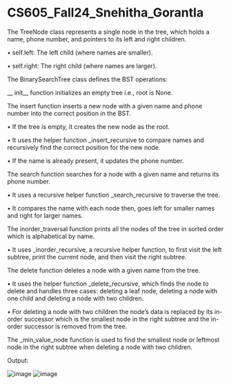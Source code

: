 # CS605_Fall24_Snehitha_Gorantla

The TreeNode class represents a single node in the tree, which holds a name, phone number, and pointers to its left and right children.

•	self.left: The left child (where names are smaller).

•	self.right: The right child (where names are larger).

The BinarySearchTree class defines the BST operations:

__ init__ function initializes an empty tree i.e., root is None.

The insert function inserts a new node with a given name and phone number into the correct position in the BST.

•	If the tree is empty, it creates the new node as the root.

•	It uses the helper function _insert_recursive to compare names and recursively find the correct position for the new node.

•	If the name is already present, it updates the phone number.

The search function searches for a node with a given name and returns its phone number.

•	It uses a recursive helper function _search_recursive to traverse the tree.

•	It compares the name with each node then, goes left for smaller names and right for larger names.


The inorder_traversal function prints all the nodes of the tree in sorted order which is alphabetical by name.

•	It uses _inorder_recursive, a recursive helper function, to first visit the left subtree, print the current node, and then visit the right subtree.

The delete function deletes a node with a given name from the tree.

•	It uses the helper function _delete_recursive, which finds the node to delete and handles three cases: deleting a leaf node, deleting a node with one child and deleting a node with two children.

•	For deleting a node with two children the node’s data is replaced by its in-order successor which is the smallest node in the right subtree and the in-order successor is removed from the tree.

The _min_value_node function is used to find the smallest node or leftmost node in the right subtree when deleting a node with two children.

Output:

![image](https://github.com/user-attachments/assets/d9beffc3-2216-4509-bbc6-45b0407b17b8)
![image](https://github.com/user-attachments/assets/336d87cd-00b3-4ac9-9a3e-4d673b822268)
